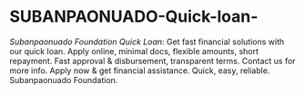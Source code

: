 # SUBANPAONUADO-Quick-loan-
*Subanpaonuado Foundation Quick Loan*: Get fast financial solutions with our quick loan. Apply online, minimal docs, flexible amounts, short repayment. Fast approval &amp; disbursement, transparent terms. Contact us for more info. Apply now &amp; get financial assistance. Quick, easy, reliable. Subanpaonuado Foundation.
